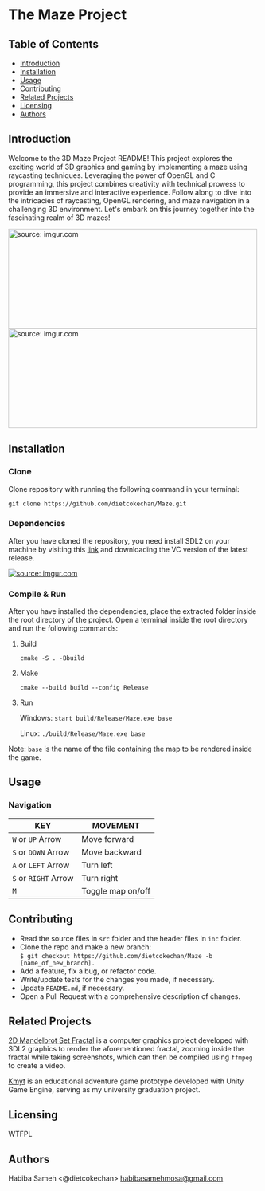 # The Maze Project

## Table of Contents

- [Introduction](#introduction)
- [Installation](#installation)
- [Usage](#usage)
- [Contributing](#contributing)
- [Related Projects](#related-projects)
- [Licensing](#licensing)
- [Authors](#authors)

## Introduction

Welcome to the 3D Maze Project README! This project explores the exciting world of 3D graphics and gaming by implementing a maze using raycasting techniques. Leveraging the power of OpenGL and C programming, this project combines creativity with technical prowess to provide an immersive and interactive experience. Follow along to dive into the intricacies of raycasting, OpenGL rendering, and maze navigation in a challenging 3D environment. Let's embark on this journey together into the fascinating realm of 3D mazes!

<a href="https://imgur.com/3aM3UNy"><img src="https://i.imgur.com/3aM3UNy.png" title="source: imgur.com" width="500" height="200" /></a>
<a href="https://imgur.com/VrMi7Qr"><img src="https://i.imgur.com/VrMi7Qr.png" title="source: imgur.com" width="500" height="200" /></a>

## Installation

### Clone

Clone repository with running the following command in your terminal:

`git clone https://github.com/dietcokechan/Maze.git`

### Dependencies

After you have cloned the repository, you need install SDL2 on your machine by visiting this [link](https://github.com/libsdl-org/SDL/releases) and downloading the VC version of the latest release.

<a href="https://imgur.com/RpwwQIl"><img src="https://i.imgur.com/RpwwQIl.png" title="source: imgur.com" /></a>

### Compile & Run

After you have installed the dependencies, place the extracted folder inside the root directory of the project. Open a terminal inside the root directory and run the following commands:

1. Build

    `cmake -S . -Bbuild`

2. Make

    `cmake --build build --config Release`

3. Run

    Windows: `start build/Release/Maze.exe base`

    Linux: `./build/Release/Maze.exe base`

Note: `base` is the name of the file containing the map to be rendered inside the game.

## Usage

### Navigation

| KEY | MOVEMENT |
| --- | --- |
| `W` or `UP` Arrow | Move forward |
| `S` or `DOWN` Arrow | Move backward |
| `A` or `LEFT` Arrow | Turn left |
| `S` or `RIGHT` Arrow | Turn right |
| `M` | Toggle map on/off |

## Contributing

- Read the source files in `src` folder and the header files in `inc` folder.
- Clone the repo and make a new branch: <br>
    `$ git checkout https://github.com/dietcokechan/Maze -b [name_of_new_branch].`
- Add a feature, fix a bug, or refactor code.
- Write/update tests for the changes you made, if necessary.
- Update `README.md`, if necessary.
- Open a Pull Request with a comprehensive description of changes.

## Related Projects

[2D Mandelbrot Set Fractal](https://github.com/dietcokechan/2D-Mandelbrot-Set-Fractal) is a computer graphics project developed with SDL2 graphics to render the aforementioned fractal, zooming inside the fractal while taking screenshots, which can then be compiled using `ffmpeg` to create a video.

[Kmyt](https://github.com/dietcokechan/Kmyt-Prototype) is an educational adventure game prototype developed with Unity Game Engine, serving as my university graduation project.

## Licensing

WTFPL

## Authors

Habiba Sameh <@dietcokechan> <habibasamehmosa@gmail.com>

